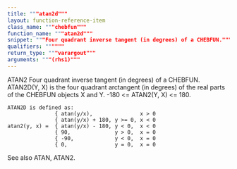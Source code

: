 ```yaml
---
title: """atan2d"""
layout: function-reference-item
class_name: """chebfun"""
function_name: """atan2d"""
snippet: """Four quadrant inverse tangent (in degrees) of a CHEBFUN."""
qualifiers: """"""
return_type: """varargout"""
arguments: """(rhs1)"""
---
```


 ATAN2   Four quadrant inverse tangent (in degrees) of a CHEBFUN.
    ATAN2D(Y, X) is the four quadrant arctangent (in degrees) of the real parts
    of the CHEBFUN objects X and Y.  -180 <= ATAN2(Y, X) <= 180.
 
    ATAN2D is defined as:
                   { atan(y/x),               x > 0
                   { atan(y/x) + 180, y >= 0, x < 0
    atan2(y, x) =  { atan(y/x) - 180, y < 0,  x < 0
                   { 90,              y > 0,  x = 0
                   { -90,             y < 0,  x = 0
                   { 0,               y = 0,  x = 0
 
  See also ATAN, ATAN2.
